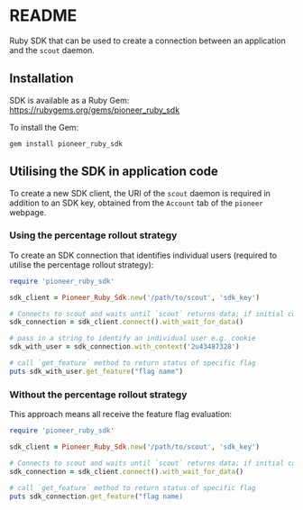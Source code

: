 # README

Ruby SDK that can be used to create a connection between an application and the `scout` daemon.

## Installation
SDK is available as a Ruby Gem: https://rubygems.org/gems/pioneer_ruby_sdk

To install the Gem:
```
gem install pioneer_ruby_sdk
```

## Utilising the SDK in application code
To create a new SDK client, the URI of the `scout` daemon is required in addition to an SDK key, obtained from the `Account` tab of the `pioneer` webpage.

### Using the percentage rollout strategy
To create an SDK connection that identifies individual users (required to utilise the percentage rollout strategy):
```Ruby
require 'pioneer_ruby_sdk'

sdk_client = Pioneer_Ruby_Sdk.new('/path/to/scout', 'sdk_key')

# Connects to scout and waits until `scout` returns data; if initial connection attempt fails, up to 5 reconnection attempts will be made
sdk_connection = sdk_client.connect().with_wait_for_data()

# pass in a string to identify an individual user e.g. cookie
sdk_with_user = sdk_connection.with_context('2u43487328')

# call `get_feature` method to return status of specific flag
puts sdk_with_user.get_feature("flag name")
```

### Without the percentage rollout strategy
This approach means all receive the feature flag evaluation:
```Ruby
require 'pioneer_ruby_sdk'

sdk_client = Pioneer_Ruby_Sdk.new('/path/to/scout', 'sdk_key')

# Connects to scout and waits until `scout` returns data; if initial connection attempt fails, up to 5 reconnection attempts will be made
sdk_connection = sdk_client.connect().with_wait_for_data()

# call `get_feature` method to return status of specific flag
puts sdk_connection.get_feature("flag name)
```
